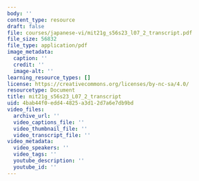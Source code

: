 ```yaml
---
body: ''
content_type: resource
draft: false
file: courses/japanese-vi/mit21g_s56s23_l07_2_transcript.pdf
file_size: 56832
file_type: application/pdf
image_metadata:
  caption: ''
  credit: ''
  image-alt: ''
learning_resource_types: []
license: https://creativecommons.org/licenses/by-nc-sa/4.0/
resourcetype: Document
title: mit21g_s56s23_L07_2_transcript
uid: 4bab44f0-edd4-4825-a3d1-2d7a6e7db9bd
video_files:
  archive_url: ''
  video_captions_file: ''
  video_thumbnail_file: ''
  video_transcript_file: ''
video_metadata:
  video_speakers: ''
  video_tags: ''
  youtube_description: ''
  youtube_id: ''
---
```

